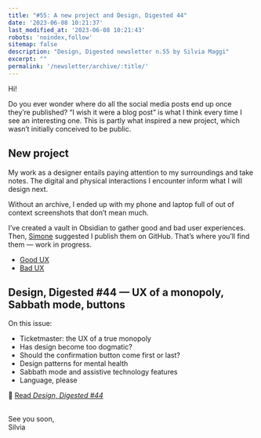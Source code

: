 ```yaml
---
title: "#55: A new project and Design, Digested 44"
date: '2023-06-08 10:21:37'
last_modified_at: '2023-06-08 10:21:43'
robots: 'noindex,follow'
sitemap: false
description: "Design, Digested newsletter n.55 by Silvia Maggi"
excerpt: ""
permalink: '/newsletter/archive/:title/'
---
```

Hi!

Do you ever wonder where do all the social media posts end up once they’re published? “I wish it were a blog post” is what I think every time I see an interesting one. This is partly what inspired a new project, which wasn’t initially conceived to be public.

## New project

My work as a designer entails paying attention to my surroundings and take notes. The digital and physical interactions I encounter inform what I will design next.

Without an archive, I ended up with my phone and laptop full of out of context screenshots that don’t mean much.

I’ve created a vault in Obsidian to gather good and bad user experiences. Then, [Simone](https://minutestomidnight.co.uk/) suggested I publish them on GitHub. That’s where you’ll find them — work in progress.

- [Good UX](https://github.com/silviamaggi/ux-good)
- [Bad UX](https://github.com/silviamaggi/ux-bad)

## Design, Digested #44 — UX of a monopoly, Sabbath mode, buttons

On this issue: 

- Ticketmaster: the UX of a true monopoly
- Has design become too dogmatic?
- Should the confirmation button come first or last?
- Design patterns for mental health
- Sabbath mode and assistive technology features
- Language, please

🔗 [Read _Design, Digested #44_](https://silviamaggidesign.com/design-digested/design-digested-44/)

<br>
See you soon,<br>
Silvia